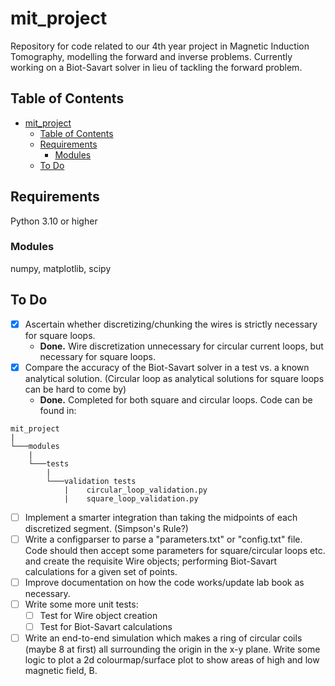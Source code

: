# mit_project
Repository for code related to our 4th year project in Magnetic Induction Tomography, modelling the forward and inverse problems. Currently working on a Biot-Savart solver in lieu of tackling the forward problem.

## Table of Contents
- [mit_project](#mit_project)
  - [Table of Contents](#table-of-contents)
  - [Requirements](#requirements)
    - [Modules](#modules)
  - [To Do](#to-do)

## Requirements
Python 3.10 or higher

### Modules
numpy, matplotlib, scipy

## To Do
- [x] Ascertain whether discretizing/chunking the wires is strictly necessary for square loops.
  - **Done.** Wire discretization unnecessary for circular current loops, but necessary for square loops.
- [x] Compare the accuracy of the Biot-Savart solver in a test vs. a known analytical solution. (Circular loop as analytical solutions for square loops can be hard to come by)
  - **Done.** Completed for both square and circular loops. Code can be found in:
```
mit_project
|
└───modules
    |
    └───tests
        |
        └───validation tests
            |    circular_loop_validation.py
            |    square_loop_validation.py
```
- [ ] Implement a smarter integration than taking the midpoints of each discretized segment. (Simpson's Rule?)
- [ ] Write a configparser to parse a "parameters.txt" or "config.txt" file. Code should then accept some parameters for square/circular loops etc. and create the requisite Wire objects; performing Biot-Savart calculations for a given set of points. 
- [ ] Improve documentation on how the code works/update lab book as necessary.
- [ ] Write some more unit tests:
  - [ ] Test for Wire object creation
  - [ ] Test for Biot-Savart calculations
- [ ] Write an end-to-end simulation which makes a ring of circular coils (maybe 8 at first) all surrounding the origin in the x-y plane. Write some logic to plot a 2d colourmap/surface plot to show areas of high and low magnetic field, B. 
